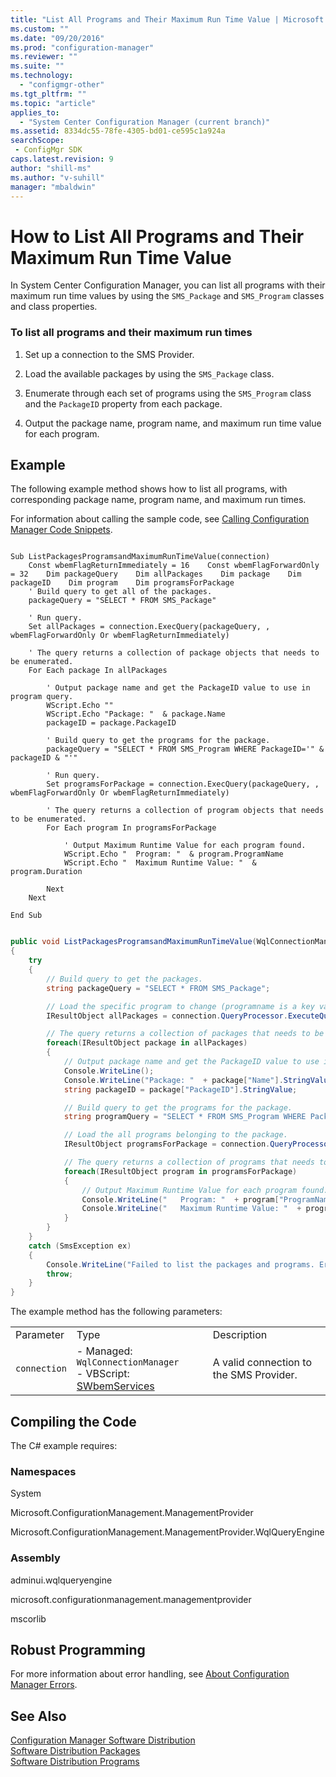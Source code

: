 ```yaml
---
title: "List All Programs and Their Maximum Run Time Value | Microsoft Docs"
ms.custom: ""
ms.date: "09/20/2016"
ms.prod: "configuration-manager"
ms.reviewer: ""
ms.suite: ""
ms.technology:
  - "configmgr-other"
ms.tgt_pltfrm: ""
ms.topic: "article"
applies_to:
  - "System Center Configuration Manager (current branch)"
ms.assetid: 8334dc55-78fe-4305-bd01-ce595c1a924asearchScope: - ConfigMgr SDK
caps.latest.revision: 9
author: "shill-ms"
ms.author: "v-suhill"
manager: "mbaldwin"
---
```

# How to List All Programs and Their Maximum Run Time Value
In System Center Configuration Manager, you can list all programs with their maximum run time values by using the `SMS_Package` and `SMS_Program` classes and class properties.  

### To list all programs and their maximum run times  

1.  Set up a connection to the SMS Provider.  

2.  Load the available packages by using the `SMS_Package` class.  

3.  Enumerate through each set of programs using the `SMS_Program` class and the `PackageID` property from each package.  

4.  Output the package name, program name, and maximum run time value for each program.  

## Example  
 The following example method shows how to list all programs, with corresponding package name, program name, and maximum run times.  

 For information about calling the sample code, see [Calling Configuration Manager Code Snippets](../../../../develop/core/understand/calling-code-snippets.md).  

```vbs  

Sub ListPackagesProgramsandMaximumRunTimeValue(connection)  
    Const wbemFlagReturnImmediately = 16    Const wbemFlagForwardOnly = 32    Dim packageQuery    Dim allPackages    Dim package    Dim packageID    Dim program    Dim programsForPackage  
    ' Build query to get all of the packages.   
    packageQuery = "SELECT * FROM SMS_Package"  

    ' Run query.  
    Set allPackages = connection.ExecQuery(packageQuery, , wbemFlagForwardOnly Or wbemFlagReturnImmediately)  

    ' The query returns a collection of package objects that needs to be enumerated.  
    For Each package In allPackages       

        ' Output package name and get the PackageID value to use in program query.  
        WScript.Echo ""  
        WScript.Echo "Package: "  & package.Name  
        packageID = package.PackageID  

        ' Build query to get the programs for the package.   
        packageQuery = "SELECT * FROM SMS_Program WHERE PackageID='" & packageID & "'"  

        ' Run query.  
        Set programsForPackage = connection.ExecQuery(packageQuery, , wbemFlagForwardOnly Or wbemFlagReturnImmediately)  

        ' The query returns a collection of program objects that needs to be enumerated.  
        For Each program In programsForPackage       

            ' Output Maximum Runtime Value for each program found.  
            WScript.Echo "  Program: "  & program.ProgramName  
            WScript.Echo "  Maximum Runtime Value: "  & program.Duration  

        Next                             
    Next  

End Sub  

```  

```c#  

public void ListPackagesProgramsandMaximumRunTimeValue(WqlConnectionManager connection)  
{      
    try  
    {  
        // Build query to get the packages.   
        string packageQuery = "SELECT * FROM SMS_Package";  

        // Load the specific program to change (programname is a key value and must be unique).  
        IResultObject allPackages = connection.QueryProcessor.ExecuteQuery(packageQuery);  

        // The query returns a collection of packages that needs to be enumerated.  
        foreach(IResultObject package in allPackages)       
        {        
            // Output package name and get the PackageID value to use in program query.  
            Console.WriteLine();  
            Console.WriteLine("Package: "  + package["Name"].StringValue);  
            string packageID = package["PackageID"].StringValue;  

            // Build query to get the programs for the package.   
            string programQuery = "SELECT * FROM SMS_Program WHERE PackageID='" + packageID + "'";  

            // Load the all programs belonging to the package.  
            IResultObject programsForPackage = connection.QueryProcessor.ExecuteQuery(programQuery);  

            // The query returns a collection of programs that needs to be enumerated.  
            foreach(IResultObject program in programsForPackage)       
            {        
                // Output Maximum Runtime Value for each program found.  
                Console.WriteLine("   Program: "  + program["ProgramName"].StringValue);  
                Console.WriteLine("   Maximum Runtime Value: "  + program["Duration"].IntegerValue);  
            }                 
        }  
    }  
    catch (SmsException ex)  
    {  
        Console.WriteLine("Failed to list the packages and programs. Error: " + ex.Message);  
        throw;  
    }  
}  

```  

 The example method has the following parameters:  

||||  
|-|-|-|  
|Parameter|Type|Description|  
|`connection`|-   Managed: `WqlConnectionManager`<br />-   VBScript: [SWbemServices](https://msdn.microsoft.com/library/aa393854.aspx)|A valid connection to the SMS Provider.|  

## Compiling the Code  
 The C# example requires:  

### Namespaces  
 System  

 Microsoft.ConfigurationManagement.ManagementProvider  

 Microsoft.ConfigurationManagement.ManagementProvider.WqlQueryEngine  

### Assembly  
 adminui.wqlqueryengine  

 microsoft.configurationmanagement.managementprovider  

 mscorlib  

## Robust Programming  
 For more information about error handling, see [About Configuration Manager Errors](../../../../develop/core/understand/about-configuration-manager-errors.md).  

## See Also  
 [Configuration Manager Software Distribution](../../../../develop/core/servers/configure/software-distribution.md)   
 [Software Distribution Packages](../../../../develop/core/servers/configure/software-distribution-packages.md)   
 [Software Distribution Programs](../../../../develop/core/servers/configure/software-distribution-programs.md)
